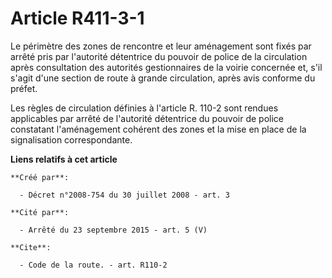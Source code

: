# Article R411-3-1

Le périmètre des zones de rencontre et leur aménagement sont fixés par arrêté pris par l'autorité détentrice du pouvoir de
police de la circulation après consultation des autorités gestionnaires de la voirie concernée et, s'il s'agit d'une section
de route à grande circulation, après avis conforme du préfet. 

Les règles de circulation définies à l'article R. 110-2 sont rendues applicables par arrêté de l'autorité détentrice du
pouvoir de police constatant l'aménagement cohérent des zones et la mise en place de la signalisation correspondante.

**Liens relatifs à cet article**

	**Créé par**:

	  - Décret n°2008-754 du 30 juillet 2008 - art. 3

	**Cité par**:

	  - Arrêté du 23 septembre 2015 - art. 5 (V)

	**Cite**:

	  - Code de la route. - art. R110-2
